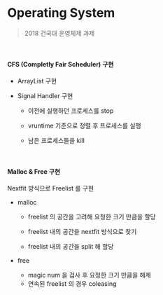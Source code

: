 # Operating System



> 2018 건국대 운영체제 과제


<br>

#### CFS (Completly Fair Scheduler) 구현

- ArrayList 구현

- Signal Handler 구현

  - 이전에 실행하던 프로세스를 stop

  - vruntime 기준으로 정렬 후 프로세스를 실행

  - 남은 프로세스들을 kill

<br>

#### Malloc & Free 구현

Nextfit 방식으로 Freelist 를 구현

- malloc

  - freelist 의 공간을 고려해 요청한 크기 만큼을 할당

  - freelist 내의 공간을 nextfit 방식으로 찾기

  - freelist 내의 공간을 split 해 할당

- free

  - magic num 을 검사 후 요청한 크기 만큼을 해제
  - 연속된 freelist 의 경우 coleasing 
